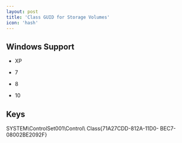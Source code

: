 ```yaml
---
layout: post
title: 'Class GUID for Storage Volumes'
icon: 'hash'
---
```


## Windows Support

- XP

- 7

- 8

- 10



## Keys

SYSTEM\ControlSet001\Control\ Class\{71A27CDD-812A-11D0- BEC7-08002BE2092F}

